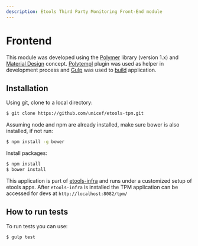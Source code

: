 ```yaml
---
description: Etools Third Party Monitoring Front-End module
---
```


# Frontend

This module was developed using the [Polymer](https://www.polymer-project.org/) library \(version 1.x\) and [Material Design](https://material.io/) concept. [Polytempl](https://www.npmjs.com/package/polytempl) plugin was used as helper in development process and [Gulp](https://gulpjs.com/) was used to [build](build-process.md) application.

## Installation

Using git, clone to a local directory:

```bash
$ git clone https://github.com/unicef/etools-tpm.git
```

Assuming node and npm are already installed, make sure bower is also installed, if not run:

```bash
$ npm install -g bower
```

Install packages:

```bash
$ npm install
$ bower install
```

This application is part of [etools-infra](https://github.com/unicef/etools-infra) and runs under a customized setup of etools apps. After `etools-infra` is installed the TPM application can be accessed for devs at `http://localhost:8082/tpm/`

## How to run tests

To run tests you can use:

```bash
$ gulp test
```

